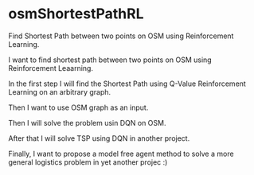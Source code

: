 # osmShortestPathRL
Find Shortest Path between two points on OSM using Reinforcement Learning.

I want to find shortest path between two points on OSM using Reinforcement Leaarning.

In the first step I will find the Shortest Path using Q-Value Reinforcement Learning on an arbitrary graph.

Then I want to use OSM graph as an input.

Then I will solve the problem usin DQN on OSM.

After that I will solve TSP using DQN in another project.

Finally, I want to propose a model free agent method to solve a more general logistics problem in yet another projec :)
